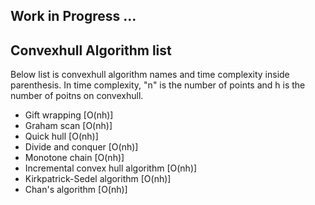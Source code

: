 ## Work in Progress ...

## Convexhull Algorithm list

 Below list is convexhull algorithm names and time complexity inside parenthesis.
 In time complexity, "n" is the number of points and h is the number of poitns on convexhull. 

- Gift wrapping [O(nh)]
- Graham scan [O(nh)]
- Quick hull [O(nh)]
- Divide and conquer [O(nh)]
- Monotone chain [O(nh)]
- Incremental convex hull algorithm [O(nh)]
- Kirkpatrick-Sedel algorithm [O(nh)]
- Chan's algorithm [O(nh)]
